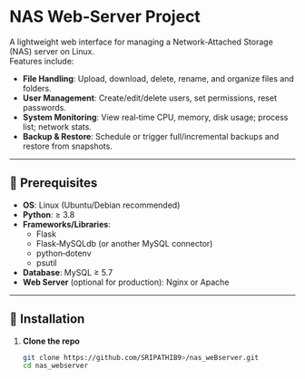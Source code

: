 # NAS Web‐Server Project

A lightweight web interface for managing a Network‐Attached Storage (NAS) server on Linux.  
Features include:

- **File Handling**: Upload, download, delete, rename, and organize files and folders.  
- **User Management**: Create/edit/delete users, set permissions, reset passwords.  
- **System Monitoring**: View real‐time CPU, memory, disk usage; process list; network stats.  
- **Backup & Restore**: Schedule or trigger full/incremental backups and restore from snapshots.  

---

## 🔧 Prerequisites

- **OS**: Linux (Ubuntu/Debian recommended)  
- **Python**: ≥ 3.8  
- **Frameworks/Libraries**:  
  - Flask  
  - Flask‑MySQLdb (or another MySQL connector)  
  - python‑dotenv  
  - psutil  
- **Database**: MySQL ≥ 5.7  
- **Web Server** (optional for production): Nginx or Apache  

---

## 🚀 Installation

1. **Clone the repo**  
   ```bash
   git clone https://github.com/SRIPATHIB9>/nas_weBserver.git
   cd nas_webserver
